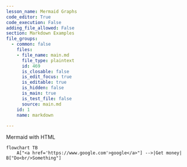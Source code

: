 ```yaml
---
lesson_name: Mermaid Graphs
code_editor: True
code_execution: False
adding_file_allowed: False
section: Markdown Examples
file_groups:
  - common: false
    files:
    - file_name: main.md
      file_type: plaintext
      id: 469
      is_closable: false
      is_edit_focus: true
      is_editable: true
      is_hidden: false
      is_main: true
      is_test_file: false
      source: main.md
    id: 1
    name: markdown
  
---
```

Mermaid with HTML

```mermaid
flowchart TB
    A["<a href='https://www.google.com'>google</a>"] -->|Get money| B["Do<br/>Something"]
```